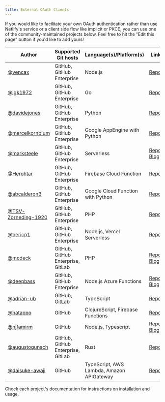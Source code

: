 ```yaml
---
title: External OAuth Clients
---
```


If you would like to facilitate your own OAuth authentication rather than use Netlify's service or a client side flow like implicit or PKCE, you can use one of the community-maintained projects below. Feel free to hit the "Edit this page" button if you'd like to add yours!

| Author                                                       | Supported Git hosts               | Language(s)/Platform(s)                   | Link                                                                                                                                                         |
| ------------------------------------------------------------ | --------------------------------- | ----------------------------------------- | ------------------------------------------------------------------------------------------------------------------------------------------------------------ |
| [@vencax](https://github.com/vencax)                         | GitHub, GitHub Enterprise         | Node.js                                   | [Repo](https://github.com/vencax/netlify-cms-github-oauth-provider)                                                                                          |
| [@igk1972](https://github.com/igk1972)                       | GitHub, GitHub Enterprise         | Go                                        | [Repo](https://github.com/igk1972/netlify-cms-oauth-provider-go)                                                                                             |
| [@davidejones](https://github.com/davidejones)               | GitHub, GitHub Enterprise         | Python                                    | [Repo](https://github.com/davidejones/netlify-cms-oauth-provider-python)                                                                                     |
| [@marcelkornblum](https://github.com/marcelkornblum)         | GitHub, GitHub Enterprise         | Google AppEngine with Python              | [Repo](https://github.com/signal-noise/netlify-cms-oauth-provider-python-appengine)                                                                          |
| [@marksteele](https://github.com/marksteele)                 | GitHub, GitHub Enterprise         | Serverless                                | [Repo](https://github.com/marksteele/netlify-serverless-oauth2-backend), [Blog](https://www.control-alt-del.org/blog/serverless-blog-howto/)                 |
| [@Herohtar](https://github.com/Herohtar)                     | GitHub, GitHub Enterprise         | Firebase Cloud Function                   | [Repo](https://github.com/Herohtar/netlify-cms-oauth-firebase)                                                                                               |
| [@abcalderon3](https://github.com/abcalderon3)               | GitHub, GitHub Enterprise         | Google Cloud Function with Python         | [Repo](https://github.com/abcalderon3/netlify-cms-oauth-client-cloud-function)                                                                               |
| [@TSV-Zorneding-1920](https://github.com/TSV-Zorneding-1920) | GitHub, GitHub Enterprise         | PHP                                       | [Repo](https://github.com/TSV-Zorneding-1920/netlify-cms-oauth-provider-php)                                                                                 |
| [@bericp1](https://github.com/bericp1)                       | GitHub, GitHub Enterprise         | Node.js, Vercel Serverless                | [Repo](https://github.com/bericp1/netlify-cms-oauth-provider-node)                                                                                           |
| [@mcdeck](https://github.com/mcdeck)                         | GitHub, GitHub Enterprise, GitLab | PHP                                       | [Repo](https://github.com/mcdeck/netlify-cms-oauth-provider-php), [Blog](https://www.van-porten.de/blog/2021/01/netlify-auth-provider/)                      |
| [@deepbass](https://github.com/deepbass)                     | GitHub, GitHub Enterprise         | Node.js Azure Functions                   | [Repo](https://github.com/deepbass/serverless-cms-azure), [Blog](https://www.danielbass.dev/building-a-serverless-cms-on-azure-with-netlify-cms-and-gatsby/) |
| [@adrian-ub](https://github.com/adrian-ub)                   | GitHub, GitLab                    | TypeScript                                | [Repo](https://github.com/ublabs/netlify-cms-oauth)                                                                                                          |
| [@hatappo](https://github.com/hatappo)                       | GitHub                            | ClojureScript, Firebase Functions         | [Repo](https://github.com/hatappo/netlifycms-oauth-server)                                                                                                   |
| [@njfamirm](https://github.com/njfamirm)                     | GitHub                            | Node.js, Typescript                       | [Repo](https://github.com/njfamirm/decap-cms-github-backend), [Blog](https://www.njfamirm.ir/en/blog/self-hosting-decap-cms/)                                |
| [@augustogunsch](https://github.com/augustogunsch)           | GitHub, GitHub Enterprise, GitLab | Rust                                      | [Repo](https://github.com/augustogunsch/decap_oauth)                                                                                                         |
| [@daisuke-awaji](https://github.com/daisuke-awaji)           | GitHub                            | TypeScript, AWS Lambda, Amazon APIGateway | [Repo](https://github.com/daisuke-awaji/decapcms-lambda-oauth2-backend)                                                                                      |

Check each project's documentation for instructions on installation and usage.
